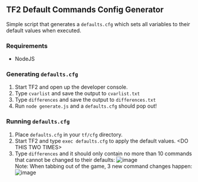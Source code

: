 ## TF2 Default Commands Config Generator
Simple script that generates a `defaults.cfg` which sets all variables to their default values when executed.

### Requirements
- NodeJS

### Generating `defaults.cfg`
1. Start TF2 and open up the developer console.
2. Type `cvarlist` and save the output to `cvarlist.txt`
3. Type `differences` and save the output to `differences.txt`
4. Run `node generate.js` and a `defaults.cfg` should pop out!

### Running `defaults.cfg`
1. Place `defaults.cfg` in your `tf/cfg` directory.
2. Start TF2 and type `exec defaults.cfg` to apply the default values. \<DO THIS TWO TIMES\>
3. Type `differences` and it should only contain no more than 10 commands that cannot be changed to their defaults:
![image](https://user-images.githubusercontent.com/13366049/113836852-8b688d80-978d-11eb-9ee9-e61d24f16c6d.png)<br>
Note: When tabbing out of the game, 3 new command changes happen:<br>
![image](https://user-images.githubusercontent.com/13366049/113836052-d7670280-978c-11eb-9d56-883a9a93e4eb.png)
